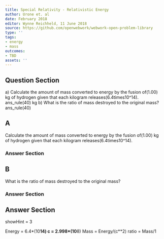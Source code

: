 ```yaml
---
title: Special Relativity - Relativistic Energy
author: Urone et. al
date: February 2018
editor: Wynne Reichheld, 11 June 2018
source: https://github.com/openwebwork/webwork-open-problem-library
type: ''
tags:
- energy
- mass
outcomes:
- TBD
assets: ''
---
```


## Question Section 

a) Calculate the amount of mass converted to energy by the fusion of(1.00) kg of hydrogen given that each kilogram releases(6.4times10^14).
ans_rule(40) kg
b) What is the ratio of mass destroyed to the original mass?
ans_rule(40)
## A
Calculate the amount of mass converted to energy by the fusion of(1.00) kg of hydrogen given that each kilogram releases(6.4times10^14).
### Answer Section
## B
What is the ratio of mass destroyed to the original mass?
### Answer Section


## Answer Section

showHint = 3

Energy = 6.4*(10**14)
c = 2.998*(10**8)
Mass = Energy/(c**2)
ratio = Mass/1